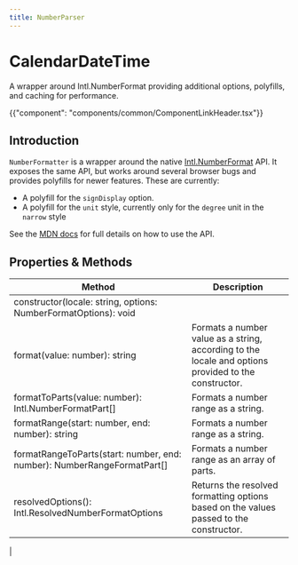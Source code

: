 ```yaml
---
title: NumberParser
---
```


# CalendarDateTime

<p class="description">A wrapper around Intl.NumberFormat providing additional options, polyfills, and caching for performance.</p>

{{"component": "components/common/ComponentLinkHeader.tsx"}}

## Introduction

`NumberFormatter` is a wrapper around the native [Intl.NumberFormat](https://developer.mozilla.org/en-US/docs/Web/JavaScript/Reference/Global_Objects/Intl/NumberFormat) API. It exposes the same API, but works around several browser bugs and provides polyfills for newer features. These are currently:

- A polyfill for the `signDisplay` option.
- A polyfill for the `unit` style, currently only for the `degree` unit in the `narrow` style

See the [MDN docs](https://developer.mozilla.org/en-US/docs/Web/JavaScript/Reference/Global_Objects/Intl/NumberFormat) for full details on how to use the API.

## Properties & Methods

| Method                                                                  | Description                                                                                          |
| ----------------------------------------------------------------------- | ---------------------------------------------------------------------------------------------------- |
| constructor(locale: string, options: NumberFormatOptions): void         |                                                                                                      |
| format(value: number): string                                           | Formats a number value as a string, according to the locale and options provided to the constructor. |
| formatToParts(value: number): Intl.NumberFormatPart[]                   | Formats a number range as a string.                                                                  |
| formatRange(start: number, end: number): string                         | Formats a number range as a string.                                                                  |
| formatRangeToParts(start: number, end: number): NumberRangeFormatPart[] | Formats a number range as an array of parts.                                                         |
| resolvedOptions(): Intl.ResolvedNumberFormatOptions                     | Returns the resolved formatting options based on the values passed to the constructor.               |

|
